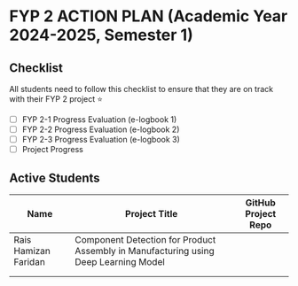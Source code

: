 
# FYP 2 ACTION PLAN (Academic Year 2024-2025, Semester 1)

## Checklist

All students need to follow this checklist to ensure that they are on track with their FYP 2 project :star: 

- [ ] FYP 2-1 Progress Evaluation (e-logbook 1)
- [ ] FYP 2-2 Progress Evaluation (e-logbook 2)
- [ ] FYP 2-3 Progress Evaluation (e-logbook 3)
- [ ] Project Progress

## Active Students

| Name | Project Title | GitHub Project Repo |
|------|---------------|---------------------|
|Rais Hamizan Faridan|Component Detection for Product Assembly in Manufacturing using Deep Learning Model|                     |
|      |               |                     |
|      |               |                     |






